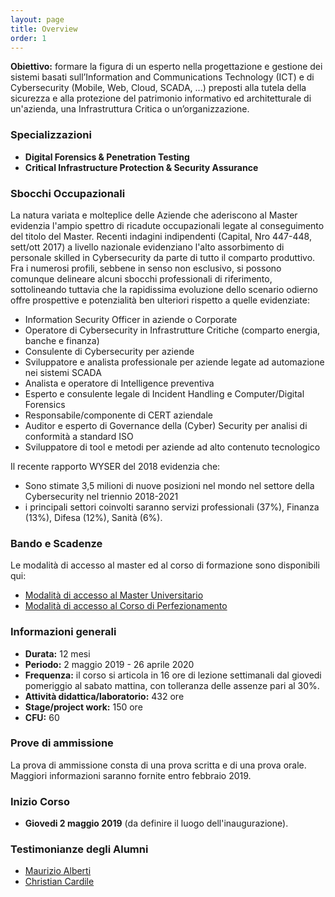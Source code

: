 ```yaml
---
layout: page
title: Overview
order: 1
---
```


**Obiettivo:** formare la figura di un esperto nella progettazione e gestione dei sistemi basati sull’Information and Communications Technology (ICT) e di Cybersecurity (Mobile, Web, Cloud, SCADA, ...) preposti alla tutela della sicurezza  e  alla  protezione  del  patrimonio  informativo  ed  architetturale  di  un'azienda,  una  Infrastruttura  Critica  o un’organizzazione.

### Specializzazioni

- **Digital Forensics & Penetration Testing**
- **Critical Infrastructure Protection & Security Assurance** 

### Sbocchi Occupazionali

La natura variata e molteplice delle Aziende che aderiscono al Master evidenzia l'ampio spettro di ricadute
occupazionali legate al conseguimento del titolo del Master. Recenti indagini indipendenti (Capital, Nro 447-448, sett/ott 2017) a livello nazionale evidenziano l'alto assorbimento di personale skilled in Cybersecurity da parte di tutto il
comparto produttivo. Fra i numerosi profili, sebbene in senso non esclusivo, si possono comunque delineare alcuni sbocchi professionali di riferimento, sottolineando tuttavia che la rapidissima evoluzione dello scenario odierno offre
prospettive e potenzialità ben ulteriori rispetto a quelle evidenziate: 

* Information Security Officer in aziende o Corporate 
* Operatore di Cybersecurity in Infrastrutture Critiche (comparto energia, banche e finanza)
* Consulente di Cybersecurity per aziende
* Sviluppatore e analista professionale per aziende legate ad automazione nei sistemi SCADA
* Analista e operatore di Intelligence preventiva
* Esperto e consulente legale di Incident Handling e Computer/Digital Forensics
* Responsabile/componente di CERT aziendale
* Auditor e esperto di Governance della (Cyber) Security per analisi di conformità a standard ISO
* Sviluppatore di tool e metodi per aziende ad alto contenuto tecnologico 

Il recente rapporto WYSER del 2018 evidenzia che: 

* Sono stimate 3,5 milioni di nuove posizioni nel mondo nel settore della Cybersecurity nel triennio 2018-2021
* i principali settori coinvolti saranno servizi professionali (37%), Finanza (13%), Difesa (12%), Sanità (6%).



### Bando e Scadenze

Le modalità di accesso al master ed al corso di formazione sono disponibili qui:

* [Modalità di accesso al Master Universitario](https://www.perform.unige.it/master/master-cybersecurity.html)
* [Modalità di accesso al Corso di Perfezionamento](https://www.perform.unige.it/corsi/corso-cybersecurity.html)

<!-- * Le modalità di accesso al **Master** sono descritte nel [**D.R. 173 del 17.01.2018**](https://www.studenti.unige.it/sites/www.studenti.unige.it/files/master/DR%20n.%20173%20del%2017.01.2018%20fto.pdf).
* La scadenza per la presentazione della domanda telematica è il **30 Marzo, 2018, entro le ore 12:00** all'indirizzo: [Master \| Servizi Online](https://servizionline.unige.it/studenti/post-laurea/master).
-->

### Informazioni generali

* **Durata:** 12 mesi
* **Periodo:** 2 maggio 2019 - 26 aprile 2020
* **Frequenza:** il corso si articola in 16 ore di lezione settimanali dal giovedi pomeriggio al sabato mattina, con tolleranza delle assenze pari al 30%.
* **Attività didattica/laboratorio:** 432 ore
* **Stage/project work:** 150 ore
* **CFU:** 60

### Prove di ammissione

La prova di ammissione consta di una prova scritta e di una prova orale. Maggiori informazioni saranno fornite entro febbraio 2019.

<!-- * **La  prova  scritta  sarà  effettuata  il 9  aprile  2018  alle  ore  16:00** presso  i  locali  (aula  B2)  della  Scuola  Politecnica   dell’Università  di  Genova  –  Via  Opera  Pia  15  A  –  16145  Genova. 
* L’elenco  degli  ammessi  alla  prova  orale,  la  sede delle prove orali e il relativo calendario saranno resi disponibili mediante affissione presso il Dipartimento di Ingegneria Navale,  Elettrica,  Elettronica  e  delle  Telecomunicazioni  (DITEN), Via   all’Opera  Pia  11A  -  16145  Genova e  sul  sito web del Dipartimento ([www.diten.unige.it](http://www.diten.unige.it)) entro **il giorno 11 aprile 2018**.
* **La prova orale di ammissione avrà luogo a partire dal 18 aprile 2018 alle ore 9:00**. I colloqui con i Candidati saranno ripartiti su due giornate consecutive
* **La  graduatoria  degli  ammessi verrà  pubblicata**  presso  il  Dipartimento  di  Ingegneria  Navale,  Elettrica,  Elettronica  e delle  Telecomunicazioni  (DITEN),  Via  all’Opera  Pia 11A   -  16145  Genova  e  sul  sito   web  del  Dipartimento ([www.diten.unige.it](http://www.diten.unige.it)) **entro il 23 aprile 2018**.


### Perfezionamento dell'Iscrizione

L'iscrizione va perfezionata entro il 30 aprile 2018 mediante procedura online collegandosi alla pagina [servizionline.unige.it/studenti/post-laurea/confermaPL](https://servizionline.unige.it/studenti/post-laurea/confermaPL), scegliendo il Master la cui iscrizione deve essere confermata.
-->

### Inizio Corso 

* **Giovedi 2 maggio 2019** (da definire il luogo dell'inaugurazione).

### Testimonianze degli Alumni
* [Maurizio Alberti](https://youtu.be/DNieGDDuD60) 
* [Christian Cardile](https://www.youtube.com/watch?v=Sc7LowaqFkA)

